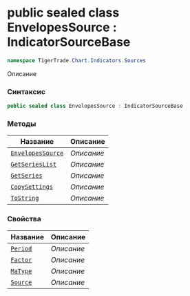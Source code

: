 
# public sealed class EnvelopesSource : IndicatorSourceBase
```csharp
namespace TigerTrade.Chart.Indicators.Sources
```



Описание

### Синтаксис
```csharp
public sealed class EnvelopesSource : IndicatorSourceBase
```


### Методы
| Название | Описание |
| --- | --- |
| [`EnvelopesSource`](./EnvelopesSource.cs/Методы/EnvelopesSource.md) | *Описание* |
| [`GetSeriesList`](./EnvelopesSource.cs/Методы/GetSeriesList.md) | *Описание* |
| [`GetSeries`](./EnvelopesSource.cs/Методы/GetSeries.md) | *Описание* |
| [`CopySettings`](./EnvelopesSource.cs/Методы/CopySettings.md) | *Описание* |
| [`ToString`](./EnvelopesSource.cs/Методы/ToString.md) | *Описание* |

### Свойства
| Название | Описание |
| --- | --- |
| [`Period`](./EnvelopesSource.cs/Свойства/Period.md) | *Описание* |
| [`Factor`](./EnvelopesSource.cs/Свойства/Factor.md) | *Описание* |
| [`MaType`](./EnvelopesSource.cs/Свойства/MaType.md) | *Описание* |
| [`Source`](./EnvelopesSource.cs/Свойства/Source.md) | *Описание* |



